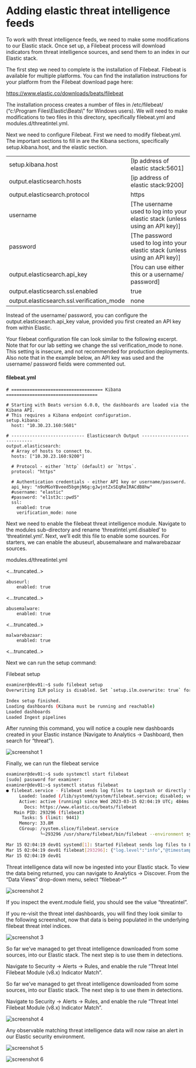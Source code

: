 # Adding elastic threat intelligence feeds 

To work with threat intelligence feeds, we need to make some modifications to our Elastic stack. Once set up, a Filebeat process will download indicators from threat intelligence sources, and send them to an index in our Elastic stack.

The first step we need to complete is the installation of Filebeat. Filebeat is available for multiple platforms. You can find the installation instructions for your platform from the Filebeat download page here:

https://www.elastic.co/downloads/beats/filebeat

The installation process creates a number of files in /etc/filebeat/ (“c:\Program Files\Elastic\Beats\” for Windows users). We will need to make modifications to two files in this directory, specifically filebeat.yml and modules.d/threatintel.yml. 

Next we need to configure Filebeat. First we need to modify filebeat.yml. The important sections to fill in are the Kibana sections, specifically setup.kibana.host, and the elastic section. 


|||
| :--- | :--- | 
setup.kibana.host | [Ip address of elastic stack:5601]
output.elasticsearch.hosts | [ip address of elastic stack:9200]
output.elasticsearch.protocol | https
username | [The username used to log into your elastic stack (unless using an API key)]
password | [The password used to log into your elastic stack (unless using an API key)]
output.elasticsearch.api_key | [You can use either this or a username/ password]
output.elasticsearch.ssl.enabled | true
output.elasticsearch.ssl.verification_mode | none

Instead of the username/ password, you can configure the output.elasticsearch.api_key value, provided you first created an API key from within Elastic.

Your filebeat configuration file can look similar to the following excerpt. Note that for our lab setting we change the ssl verification_mode to none. This setting is insecure, and not recommended for production deployments. Also note that in the example below, an API key was used and the username/ password fields were commented out.

#### filebeat.yml

~~~
# =================================== Kibana ===================================

# Starting with Beats version 6.0.0, the dashboards are loaded via the Kibana API.
# This requires a Kibana endpoint configuration.
setup.kibana:
  host: "10.30.23.160:5601"

# ---------------------------- Elasticsearch Output ----------------------------
output.elasticsearch:
  # Array of hosts to connect to.
  hosts: ["10.30.23.160:9200"]

  # Protocol - either `http` (default) or `https`.
  protocol: "https"

  # Authentication credentials - either API key or username/password.
  api_key: "n9oMGoYBveed5bgmjN6g:gJwjntZxSEqReIRACdB8hw"
  #username: "elastic"
  #password: "el1st3c::pwd5"
  ssl:
    enabled: true
    verification_mode: none

~~~

Next we need to enable the filebeat threat intelligence module. Navigate to the modules sub-directory and rename ‘threatintel.yml.disabled’ to ‘threatintel.yml’. Next, we’ll edit this file to enable some  sources. For starters, we can enable the abuseurl, abusemalware and malwarebazaar sources.

modules.d/threatintel.yml

<...truncated..>
~~~
abuseurl:
    enabled: true
~~~
<...truncated..>
~~~
abusemalware:
    enabled: true
~~~
<...truncated..>
~~~
malwarebazaar:
    enabled: true
~~~
<...truncated..>

Next we can run the setup command:

Filebeat setup

~~~sh
examiner@dev01:~$ sudo filebeat setup
Overwriting ILM policy is disabled. Set `setup.ilm.overwrite: true` for enabling.

Index setup finished.
Loading dashboards (Kibana must be running and reachable)
Loaded dashboards
Loaded Ingest pipelines
~~~



After running this command, you will notice a couple new dashboards created in your Elastic instance (Navigate to Analytics -> Dashboard, then search for “threat”).


![screenshot 1](./etif/screenshot1.png)

Finally, we can run the filebeat service 

~~~sh
examiner@dev01:~$ sudo systemctl start filebeat
[sudo] password for examiner:
examiner@dev01:~$ systemctl status filebeat
● filebeat.service - Filebeat sends log files to Logstash or directly to Elasticsearch.
     Loaded: loaded (/lib/systemd/system/filebeat.service; disabled; vendor preset: enabled)
     Active: active (running) since Wed 2023-03-15 02:04:19 UTC; 484ms ago
       Docs: https://www.elastic.co/beats/filebeat
   Main PID: 293296 (filebeat)
      Tasks: 5 (limit: 9441)
     Memory: 33.8M
     CGroup: /system.slice/filebeat.service
             └─293296 /usr/share/filebeat/bin/filebeat --environment systemd -c /etc/filebeat/filebeat.yml --path.home /usr/share/filebeat --path.config /etc/file>

Mar 15 02:04:19 dev01 systemd[1]: Started Filebeat sends log files to Logstash or directly to Elasticsearch..
Mar 15 02:04:19 dev01 filebeat[293296]: {"log.level":"info","@timestamp":"2023-03-15T02:04:19.540Z","log.origin":{"file.name":"instance/beat.go","file.line":724},>
Mar 15 02:04:19 dev01

~~~

Threat intelligence data will now be ingested into your Elastic stack. To view the data being returned, you can navigate to Analytics -> Discover. From the “Data Views” drop-down menu, select “filebeat-*”

![screenshot 2](./etif/screenshot2.png)

If you inspect the event.module field, you should see the value “threatintel”.

If you re-visit the threat intel dashboards, you will find they look similar to the following screenshot, now that data is being populated in the underlying filebeat threat intel indices.


![screenshot 3](./etif/screenshot3.png)

So far we’ve managed to get threat intelligence downloaded from some sources, into our Elastic stack. The next step is to use them in detections. 

Navigate to Security -> Alerts -> Rules, and enable the rule “Threat Intel Filebeat Module (v8.x) Indicator Match”.

So far we’ve managed to get threat intelligence downloaded from some sources, into our Elastic stack. The next step is to use them in detections. 

Navigate to Security -> Alerts -> Rules, and enable the rule “Threat Intel Filebeat Module (v8.x) Indicator Match”.

![screenshot 4](./etif/screenshot4.png)

Any observable matching threat intelligence data will now raise an alert in our Elastic security environment.


![screenshot 5](./etif/screenshot5.png)

![screenshot 6](./etif/screenshot6.png)

